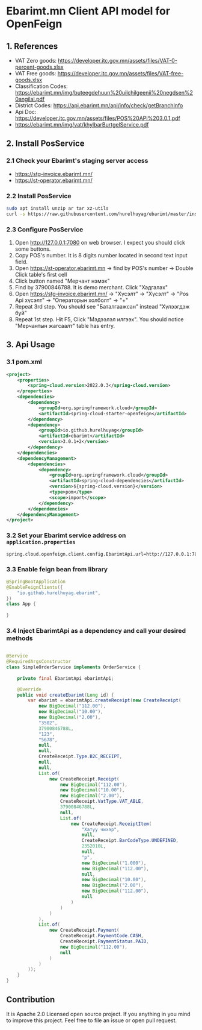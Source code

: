 # Ebarimt.mn Client API model for OpenFeign

## 1. References

- VAT Zero goods: https://developer.itc.gov.mn/assets/files/VAT-0-percent-goods.xlsx
- VAT Free goods: https://developer.itc.gov.mn/assets/files/VAT-free-goods.xlsx
- Classification Codes: https://ebarimt.mn/img/buteegdehuun%20uilchilgeenii%20negdsen%20angilal.pdf
- District Codes: https://api.ebarimt.mn/api/info/check/getBranchInfo
- Api Doc: https://developer.itc.gov.mn/assets/files/POS%20API%203.0.1.pdf
- https://ebarimt.mn/img/vat/khylbarBurtgelService.pdf

## 2. Install PosService

### 2.1 Check your Ebarimt's staging server access

- https://stg-invoice.ebarimt.mn/
- https://st-operator.ebarimt.mn/

### 2.2 Install PosService

```bash
sudo apt install unzip ar tar xz-utils
curl -s https://raw.githubusercontent.com/hurelhuyag/ebarimt/master/install.sh | bash
```

### 2.3 Configure PosService

1. Open http://127.0.0.1:7080 on web browser. I expect you should click some buttons.
2. Copy POS's number. It is 8 digits number located in second text input field.
3. Open https://st-operator.ebarimt.mn -> find by POS's number -> Double Click table's first cell 
4. Click button named "Мерчант нэмэх"
5. Find by 37900846788. It is demo merchant. Click "Хадгалах"
6. Open https://stg-invoice.ebarimt.mn/ -> "Хүсэлт" -> "Хүсэлт" -> "Pos Api хүсэлт" -> "Операторын холболт" -> "+"
7. Repeat 3rd step. You should see "Баталгаажсан" instead "Хүлээгдэж буй"
8. Repeat 1st step. Hit F5, Click "Мэдээлэл илгээх". You should notice "Мерчантын жагсаалт" table has entry.


## 3. Api Usage

### 3.1 pom.xml
```xml
<project>
    <properties>
        <spring-cloud.version>2022.0.3</spring-cloud.version>
    </properties>
    <dependencies>
        <dependency>
            <groupId>org.springframework.cloud</groupId>
            <artifactId>spring-cloud-starter-openfeign</artifactId>
        </dependency>
        <dependency>
            <groupId>io.github.hurelhuyag</groupId>
            <artifactId>ebarimt</artifactId>
            <version>3.0.1+2</version>
        </dependency>
    </dependencies>
    <dependencyManagement>
        <dependencies>
            <dependency>
                <groupId>org.springframework.cloud</groupId>
                <artifactId>spring-cloud-dependencies</artifactId>
                <version>${spring-cloud.version}</version>
                <type>pom</type>
                <scope>import</scope>
            </dependency>
        </dependencies>
    </dependencyManagement>
</project>
```

### 3.2 Set your Ebarimt service address on `application.properties`
```properties
spring.cloud.openfeign.client.config.EbarimtApi.url=http://127.0.0.1:7080
```

### 3.3 Enable feign bean from library
```java
@SpringBootApplication
@EnableFeignClients({
    "io.github.hurelhuyag.ebarimt",
})
class App {
    
}
```

### 3.4 Inject EbarimtApi as a dependency and call your desired methods
```java

@Service
@RequiredArgsConstructor
class SimpleOrderService implements OrderService {
    
    private final EbarimtApi ebarimtApi;

    @Override
    public void createEbarimt(Long id) {
        var ebarimt = ebarimtApi.createReceipt(new CreateReceipt(
            new BigDecimal("112.00"),
            new BigDecimal("10.00"),
            new BigDecimal("2.00"),
            "3502",
            37900846788L,
            "123",
            "5678",
            null,
            null,
            CreateReceipt.Type.B2C_RECEIPT,
            null,
            null,
            List.of(
                new CreateReceipt.Receipt(
                    new BigDecimal("112.00"),
                    new BigDecimal("10.00"),
                    new BigDecimal("2.00"),
                    CreateReceipt.VatType.VAT_ABLE,
                    37900846788L,
                    null,
                    List.of(
                        new CreateReceipt.ReceiptItem(
                            "Хатуу чихэр",
                            null,
                            CreateReceipt.BarCodeType.UNDEFINED,
                            2352010L,
                            null,
                            "p",
                            new BigDecimal("1.000"),
                            new BigDecimal("112.00"),
                            null,
                            new BigDecimal("10.00"),
                            new BigDecimal("2.00"),
                            new BigDecimal("112.00"),
                            null
                        )
                    )
                )
            ),
            List.of(
                new CreateReceipt.Payment(
                    CreateReceipt.PaymentCode.CASH,
                    CreateReceipt.PaymentStatus.PAID,
                    new BigDecimal("112.00"),
                    null
                )
            )
        ));
    }
}

```


## Contribution

It is Apache 2.0 Licensed open source project. If you anything in you mind to improve this project. Feel free to file an issue or open pull request.

